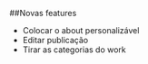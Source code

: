 ##Novas features

- Colocar o about personalizável
- Editar publicação 
- Tirar as categorias do work
